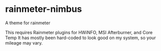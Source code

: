 # rainmeter-nimbus
A theme for rainmeter

This requires Rainmeter plugins for HWiNFO, MSI Afterburner, and Core Temp
It has mostly been hard-coded to look good on my system, so your mileage may vary.
